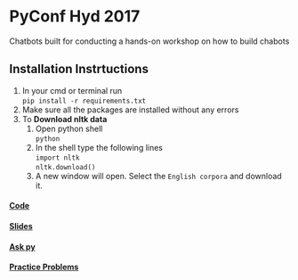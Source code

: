 # PyConf Hyd 2017
 
Chatbots built for conducting a hands-on workshop on how to build chabots

## Installation Instrtuctions

1. In your cmd or terminal run  
    `pip install -r requirements.txt`
2. Make sure all the packages are installed without any errors
3. To **Download nltk data**
   1. Open python shell  
     `python`
   2. In the shell type the following lines  
      `import nltk`  
      `nltk.download()`
   3. A new window will open. Select the `English corpora` and download it.
   
#### [Code](https://github.com/bhavaniravi/techbot)

#### [Slides](https://docs.google.com/presentation/d/1FQ--Tn-Px6I3ygsgPtsWErs1-EFux7DqAyijCgLzu3U/edit?usp=sharing)

#### [Ask py](https://goo.gl/forms/TBL2MaMNR8DNgoRk2)

#### [Practice Problems](https://docs.google.com/document/d/1QOs0xdyo6PNOx448QK7-m54e52m33LGTCv16MbIvMlI/edit?usp=sharing)


